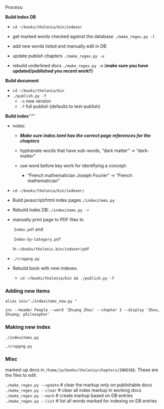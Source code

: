 Process:

**Build Index DB**

- `cd ~/books/tholonia/bin/indexer`

- get marked words checked against the database `./make_regex.py -l`

- add new words listed  and manually edit in DB

- update publish chapters `./make_regex.py -u`

- rebuild underlined docs `./make_regex.py -m` (**make sure you have updated/published you recent work!!**)

**Build document**

- `cd ~/books/tholonia/bin`
- `./publish.py -f`
  - `-n` new version
  - `-f` full publish (defaults to test-publish)

**Build index**‘’“”

- notes:

  - ***Make sure index.toml has the correct page references for the chapters***

  - hyphenate words that have sub-words, “dark matter” -> “dark-matter”

  - use word before key work for identifying a concept: 
    - “French mathematician Joseph Fourier” -> “French mathematician”

- `cd ~/books/tholonia/bin/indexer/`

- Build javascript/html index pages`./indexitems.py`

- Rebuild index DB:`./indexitems.py -r`

- manually print page to PDF files to 

  ​	`Index.pdf` and 

  ​	`Index-by-Category.pdf` 

  in `~/books/tholonis.bin/indexer/pdf`

- `./croppng.py`

- Rebuild book with new indexes. 

  - `cd ~/books/tholonia/bin && ./publish.py -f`

    


### Adding new items

`alias ins="./indexitems_new.py "`

`ins --header People --word 'Zhuang Zhou' --chapter 3 --display 'Zhou, Zhuang; philosopher'`

### Making new index

`./indexitems.py` 

`./croppng.py`  

### Misc

marked-up docs in `/home/jw/books/tholonia/chapters/INDEXED`.  These are the files to edit.

`./make_regex.py --update` # clear the markup only on publishable docs
`./make_regex.py --clear` # clear all index markup in working docs
`./make_regex.py --mark` # create markup based on DB entries 
`./make_regex.py --list` # list all words marked for indexing on DB entries



